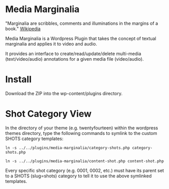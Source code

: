 # Media Marginalia #

"Marginalia are scribbles, comments and illuminations in the margins of a book." [Wikipedia](http://en.wikipedia.org/wiki/Marginalia)

Media Marginalia is a Wordpress Plugin that takes the concept of textual marginalia and applies it to video and audio.

It provides an interface to create/read/update/delete multi-media (text/video/audio) annotations for a given media file (video/audio).


# Install #

Download the ZIP into the wp-content/plugins directory.


# Shot Category View #

In the directory of your theme (e.g. twentyfourteen) within the wordpress themes directory, type the following commands to symlink to the custom SHOTS category templates:

```ln -s ../../plugins/media-marginalia/category-shots.php category-shots.php```

```ln -s ../../plugins/media-marginalia/content-shot.php content-shot.php```

Every specific shot category (e.g. 0001, 0002, etc.) must have its parent set to a SHOTS (slug=shots) category to tell it to use the above symlinked templates.
